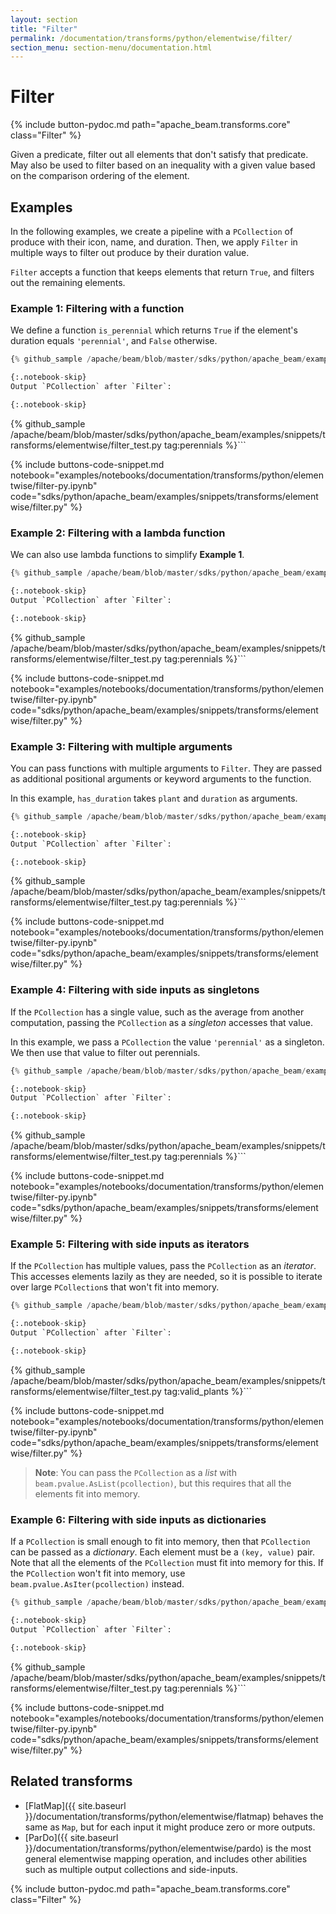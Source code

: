 ```yaml
---
layout: section
title: "Filter"
permalink: /documentation/transforms/python/elementwise/filter/
section_menu: section-menu/documentation.html
---
```

<!--
Licensed under the Apache License, Version 2.0 (the "License");
you may not use this file except in compliance with the License.
You may obtain a copy of the License at

http://www.apache.org/licenses/LICENSE-2.0

Unless required by applicable law or agreed to in writing, software
distributed under the License is distributed on an "AS IS" BASIS,
WITHOUT WARRANTIES OR CONDITIONS OF ANY KIND, either express or implied.
See the License for the specific language governing permissions and
limitations under the License.
-->

# Filter

<script type="text/javascript">
localStorage.setItem('language', 'language-py')
</script>

{% include button-pydoc.md path="apache_beam.transforms.core" class="Filter" %}

Given a predicate, filter out all elements that don't satisfy that predicate.
May also be used to filter based on an inequality with a given value based
on the comparison ordering of the element.

## Examples

In the following examples, we create a pipeline with a `PCollection` of produce with their icon, name, and duration.
Then, we apply `Filter` in multiple ways to filter out produce by their duration value.

`Filter` accepts a function that keeps elements that return `True`, and filters out the remaining elements.

### Example 1: Filtering with a function

We define a function `is_perennial` which returns `True` if the element's duration equals `'perennial'`, and `False` otherwise.

```py
{% github_sample /apache/beam/blob/master/sdks/python/apache_beam/examples/snippets/transforms/elementwise/filter.py tag:filter_function %}```

{:.notebook-skip}
Output `PCollection` after `Filter`:

{:.notebook-skip}
```
{% github_sample /apache/beam/blob/master/sdks/python/apache_beam/examples/snippets/transforms/elementwise/filter_test.py tag:perennials %}```

{% include buttons-code-snippet.md
  notebook="examples/notebooks/documentation/transforms/python/elementwise/filter-py.ipynb"
  code="sdks/python/apache_beam/examples/snippets/transforms/elementwise/filter.py"
%}

### Example 2: Filtering with a lambda function

We can also use lambda functions to simplify **Example 1**.

```py
{% github_sample /apache/beam/blob/master/sdks/python/apache_beam/examples/snippets/transforms/elementwise/filter.py tag:filter_lambda %}```

{:.notebook-skip}
Output `PCollection` after `Filter`:

{:.notebook-skip}
```
{% github_sample /apache/beam/blob/master/sdks/python/apache_beam/examples/snippets/transforms/elementwise/filter_test.py tag:perennials %}```

{% include buttons-code-snippet.md
  notebook="examples/notebooks/documentation/transforms/python/elementwise/filter-py.ipynb"
  code="sdks/python/apache_beam/examples/snippets/transforms/elementwise/filter.py"
%}

### Example 3: Filtering with multiple arguments

You can pass functions with multiple arguments to `Filter`.
They are passed as additional positional arguments or keyword arguments to the function.

In this example, `has_duration` takes `plant` and `duration` as arguments.

```py
{% github_sample /apache/beam/blob/master/sdks/python/apache_beam/examples/snippets/transforms/elementwise/filter.py tag:filter_multiple_arguments %}```

{:.notebook-skip}
Output `PCollection` after `Filter`:

{:.notebook-skip}
```
{% github_sample /apache/beam/blob/master/sdks/python/apache_beam/examples/snippets/transforms/elementwise/filter_test.py tag:perennials %}```

{% include buttons-code-snippet.md
  notebook="examples/notebooks/documentation/transforms/python/elementwise/filter-py.ipynb"
  code="sdks/python/apache_beam/examples/snippets/transforms/elementwise/filter.py"
%}

### Example 4: Filtering with side inputs as singletons

If the `PCollection` has a single value, such as the average from another computation,
passing the `PCollection` as a *singleton* accesses that value.

In this example, we pass a `PCollection` the value `'perennial'` as a singleton.
We then use that value to filter out perennials.

```py
{% github_sample /apache/beam/blob/master/sdks/python/apache_beam/examples/snippets/transforms/elementwise/filter.py tag:filter_side_inputs_singleton %}```

{:.notebook-skip}
Output `PCollection` after `Filter`:

{:.notebook-skip}
```
{% github_sample /apache/beam/blob/master/sdks/python/apache_beam/examples/snippets/transforms/elementwise/filter_test.py tag:perennials %}```

{% include buttons-code-snippet.md
  notebook="examples/notebooks/documentation/transforms/python/elementwise/filter-py.ipynb"
  code="sdks/python/apache_beam/examples/snippets/transforms/elementwise/filter.py"
%}

### Example 5: Filtering with side inputs as iterators

If the `PCollection` has multiple values, pass the `PCollection` as an *iterator*.
This accesses elements lazily as they are needed,
so it is possible to iterate over large `PCollection`s that won't fit into memory.

```py
{% github_sample /apache/beam/blob/master/sdks/python/apache_beam/examples/snippets/transforms/elementwise/filter.py tag:filter_side_inputs_iter %}```

{:.notebook-skip}
Output `PCollection` after `Filter`:

{:.notebook-skip}
```
{% github_sample /apache/beam/blob/master/sdks/python/apache_beam/examples/snippets/transforms/elementwise/filter_test.py tag:valid_plants %}```

{% include buttons-code-snippet.md
  notebook="examples/notebooks/documentation/transforms/python/elementwise/filter-py.ipynb"
  code="sdks/python/apache_beam/examples/snippets/transforms/elementwise/filter.py"
%}

> **Note**: You can pass the `PCollection` as a *list* with `beam.pvalue.AsList(pcollection)`,
> but this requires that all the elements fit into memory.

### Example 6: Filtering with side inputs as dictionaries

If a `PCollection` is small enough to fit into memory, then that `PCollection` can be passed as a *dictionary*.
Each element must be a `(key, value)` pair.
Note that all the elements of the `PCollection` must fit into memory for this.
If the `PCollection` won't fit into memory, use `beam.pvalue.AsIter(pcollection)` instead.

```py
{% github_sample /apache/beam/blob/master/sdks/python/apache_beam/examples/snippets/transforms/elementwise/filter.py tag:filter_side_inputs_dict %}```

{:.notebook-skip}
Output `PCollection` after `Filter`:

{:.notebook-skip}
```
{% github_sample /apache/beam/blob/master/sdks/python/apache_beam/examples/snippets/transforms/elementwise/filter_test.py tag:perennials %}```

{% include buttons-code-snippet.md
  notebook="examples/notebooks/documentation/transforms/python/elementwise/filter-py.ipynb"
  code="sdks/python/apache_beam/examples/snippets/transforms/elementwise/filter.py"
%}

## Related transforms

* [FlatMap]({{ site.baseurl }}/documentation/transforms/python/elementwise/flatmap) behaves the same as `Map`, but for
  each input it might produce zero or more outputs.
* [ParDo]({{ site.baseurl }}/documentation/transforms/python/elementwise/pardo) is the most general elementwise mapping
  operation, and includes other abilities such as multiple output collections and side-inputs.

{% include button-pydoc.md path="apache_beam.transforms.core" class="Filter" %}
